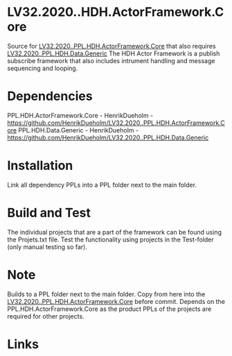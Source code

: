 # LV32.2020..HDH.ActorFramework.Core
Source for [LV32.2020..PPL.HDH.ActorFramework.Core][1] that also requires [LV32.2020..PPL.HDH.Data.Generic][2]
The HDH Actor Framework is a publish subscribe framework that also includes intrument handling and message sequencing and looping.

# Dependencies
PPL.HDH.ActorFramework.Core - HenrikDueholm - https://github.com/HenrikDueholm/LV32.2020..PPL.HDH.ActorFramework.Core
PPL.HDH.Data.Generic - HenrikDueholm - https://github.com/HenrikDueholm/LV32.2020..PPL.HDH.Data.Generic

# Installation
Link all dependency PPLs into a PPL folder next to the main folder.

# Build and Test
The individual projects that are a part of the framework can be found using the Projets.txt file.
Test the functionality using projects in the Test-folder (only manual testing so far).

# Note
Builds to a PPL folder next to the main folder. Copy from here into the [LV32.2020..PPL.HDH.ActorFramework.Core][1] before commit.
Depends on the PPL.HDH.ActorFramework.Core as the product PPLs of the projects are required for other projects.

# Links
[1]: https://github.com/HenrikDueholm/LV32.2020..PPL.HDH.ActorFramework.Core
[2]: https://github.com/HenrikDueholm/LV32.2020..PPL.HDH.Data.Generic